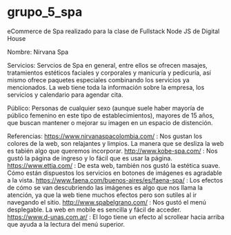 # grupo_5_spa
eCommerce de Spa realizado para la clase de Fullstack Node JS de Digital House

Nombre: Nirvana Spa

Servicios: Servcios de Spa en general, entre ellos se ofrecen masajes, tratamientos estéticos faciales y corporales y manicuría y pedicuría, así mismo ofrece paquetes especiales combinando los servicios ya mencionados. La web tiene toda la información sobre la empresa, los servicios y calendario para agendar cita.

Público: Personas de cualquier sexo (aunque suele haber mayoría de público femenino en este tipo de establecimientos), mayores de 15 años, que buscan mantener o mejorar su imagen en un espacio de distención.

Referencias:
https://www.nirvanaspacolombia.com/ : Nos gustan los colores de la web, son relajantes y limpios. La manera que se desliza la web es tabién algo que queremos incorporar.
http://www.kobe-spa.com/ : Nos gustó la página de ingreso y lo fácil que es usar la página.
https://www.ettia.com/ : De esta web, también nos gustó la estética suave. Cómo están dispuestos los servicios en botones de imágenes es agradable a la vista.
https://www.faena.com/buenos-aires/es/faena-spa/ : Los efectos de cómo se van descubriendo las imágenes es algo que nos llama la atención, ya que la web tiene muchos efectos pero son sutiles al ir navegando el sitio.
http://www.spabelgrano.com/ : Nos gustó el menú desplegable. La web en mobile es sencilla y fácil de acceder.
https://www.d-unas.com.ar/ : El logo tiene un efecto al scrollear hacia arriba que ayuda a la lectura del menú superior.
